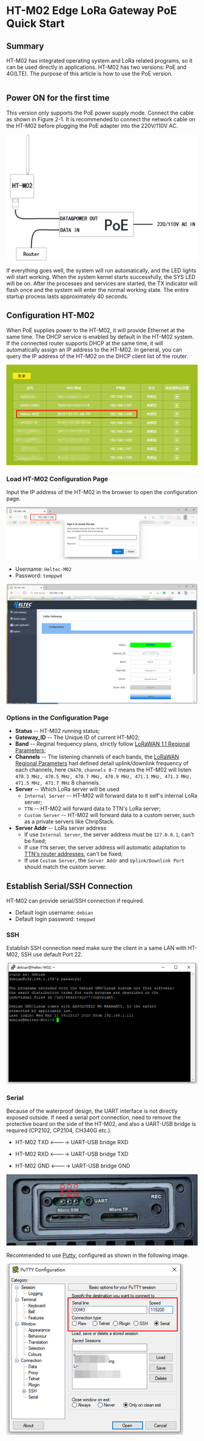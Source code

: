 # HT-M02 Edge LoRa Gateway PoE Quick Start

## Summary

HT-M02 has integrated operating system and LoRa related programs, so it can be used directly in applications. HT-M02 has two versions: PoE and 4G(LTE). The purpose of this article is how to use the PoE version.

``` Note:: Before powering up for the first time, make sure the antenna is properly installed in the appropriate location. The standard antenna itself is not water-discharged. If it is necessary to use it outdoors for a long time, it is recommended to use a plastic film to properly block the antenna part.

```

## Power ON for the first time

This version only supports the PoE power supply mode. Connect the cable as shown in Figure 2-1. It is recommended to connect the network cable on the HT-M02 before plugging the PoE adapter into the 220V/110V AC.

![](img/quick_start_poe/01.png)

If everything goes well, the system will run automatically, and the LED lights will start working. When the system kernel starts successfully, the SYS LED will be on. After the processes and services are started, the TX indicator will flash once and the system will enter the normal working state. The entire startup process lasts approximately 40 seconds.

## Configuration HT-M02

When PoE supplies power to the HT-M02, it will provide Ethernet at the same time. The DHCP service is enabled by default in the HT-M02 system. If the connected router supports DHCP at the same time, it will automatically assign an IP address to the HT-M02. In general, you can query the IP address of the HT-M02 on the DHCP client list of the router.

![](img/quick_start_poe/02.png)

### Load HT-M02 Configuration Page

Input the IP address of the HT-M02 in the browser to open the configuration page.

![](img/quick_start_poe/03.png)

- Username: `Heltec-M02`
- Password: `temppwd`

![](img/quick_start_poe/04.png)

### Options in the Configuration Page

- **Status** -- HT-M02 running status;
- **Gateway_ID** -- The Unique ID of current HT-M02;
- **Band** -- Reginal frequency plans, strictly follow [LoRaWAN 1.1 Regional Parameters](https://lora-alliance.org/sites/default/files/2018-04/lorawantm_regional_parameters_v1.1rb_-_final.pdf);
- **Channels** -- The listening channels of each bands, the [LoRaWAN Regional Parameters](https://lora-alliance.org/sites/default/files/2018-04/lorawantm_regional_parameters_v1.1rb_-_final.pdf) had defined detail uplink/downlink frequency of each channels, here `CN470`, `channels 0-7` means the HT-M02 will listen `470.3 MHz, 470.5 MHz, 470.7 MHz, 470.9 MHz, 471.1 MHz, 471.3 MHz, 471.5 MHz, 471.7 MHz` 8 channels.
- **Server** -- Which LoRa server will be used
  - `Internal Server` -- HT-M02 will forward data to it self's internal LoRa server;
  - `TTN` -- HT-M02 will forward data to TTN's LoRa server;
  - `Custom Server` -- HT-M02 will forward data to a custom server, such as a private servers like ChripStack.
- **Server Addr** -- LoRa server address
  - If use `Internal Server`, the server address must be `127.0.0.1`, can't be fixed;
  - If use `TTN` server, the server address will automatic adaptation to [TTN's router addresses](https://www.thethingsnetwork.org/docs/gateways/packet-forwarder/semtech-udp.html#router-addresses), can't be fixed;
  - If use `Custom Server`, the `Server Addr` and `Uplink/Downlink Port` should match the custom server.

## Establish Serial/SSH Connection

HT-M02 can provide serial/SSH connection if required.

- Default login username: `debian`
- Default login password: `temppwd`

### SSH

Establish SSH connection need make sure the client in a same LAN with HT-M02, SSH use default Port 22.

![](img/quick_start_poe/05.png)

### Serial

Because of the waterproof design, the UART interface is not directly exposed outside. If need a serial port connection, need to remove the protective board on the side of the HT-M02, and also a UART-USB bridge is required (CP2102, CP2104, CH340G etc.).

- HT-M02 TXD <----> UART-USB bridge RXD

- HT-M02 RXD <----> UART-USB bridge TXD

- HT-M02 GND <----> UART-USB bridge GND

![](img/quick_start_poe/06.png)

Recommended to use [Putty,](https://putty.org/) configured as shown in the following image. 

![](img/quick_start_poe/07.png)